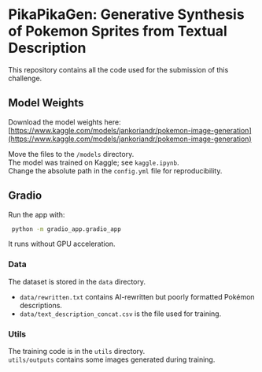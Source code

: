 # PikaPikaGen: Generative Synthesis of Pokemon Sprites from Textual Description

This repository contains all the code used for the submission of this challenge.

## Model Weights

Download the model weights here:  
[https://www.kaggle.com/models/jankoriandr/pokemon-image-generation](https://www.kaggle.com/models/jankoriandr/pokemon-image-generation)

Move the files to the `/models` directory.  
The model was trained on Kaggle; see `kaggle.ipynb`.  
Change the absolute path in the `config.yml` file for reproducibility.

## Gradio

Run the app with:

```bash
 python -m gradio_app.gradio_app 
```

It runs without GPU acceleration.

### Data

The dataset is stored in the `data` directory.

- `data/rewritten.txt` contains AI-rewritten but poorly formatted Pokémon descriptions.
- `data/text_description_concat.csv` is the file used for training.

### Utils

The training code is in the `utils` directory.  
`utils/outputs` contains some images generated during training.

